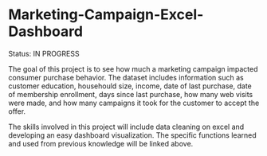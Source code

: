 # Marketing-Campaign-Excel-Dashboard

Status: IN PROGRESS

The goal of this project is to see how much a marketing campaign impacted consumer purchase behavior. The dataset includes information such as customer education, househould size, income, date of last purchase, date of membership enrollment, days since last purchase, how many web visits were made, and how many campaigns it took for the customer to accept the offer. 

The skills involved in this project will include data cleaning on excel and developing an easy dashboard visualization. The specific functions learned and used from previous knowledge will be linked above.
